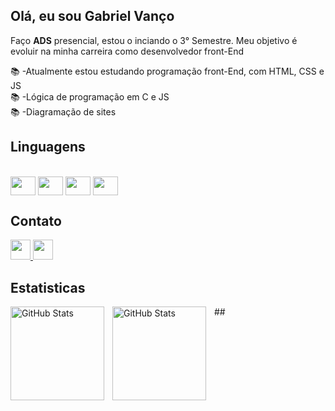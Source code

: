 ## Olá, eu sou Gabriel Vanço
<p>Faço <strong>ADS</strong> presencial, estou o inciando o 3° Semestre. Meu objetivo é evoluir na minha carreira como desenvolvedor front-End</p>
📚 -Atualmente estou estudando programação front-End, com HTML, CSS e JS<br>
📚 -Lógica de programação em C e JS <br>
📚 -Diagramação de sites<br>


## Linguagens

<div style= "display: inline_block"><br>
<img align="center" height="30" width="40" src="https://cdn.jsdelivr.net/gh/devicons/devicon@latest/icons/html5/html5-original.svg">
<img align="center" height="30" width="40" src="https://cdn.jsdelivr.net/gh/devicons/devicon@latest/icons/css3/css3-original.svg">
<img align="center" height="30" width="40" src="https://cdn.jsdelivr.net/gh/devicons/devicon@latest/icons/javascript/javascript-original.svg">
<img align="center" height="30" width="40" src="https://cdn.jsdelivr.net/gh/devicons/devicon@latest/icons/c/c-original.svg">

## Contato
<div>
    <a href="malito:gabrielvanco111223@gmail.com">
            <img width="32" height="32" target="_blank" src="https://cdn.jsdelivr.net/gh/devicons/devicon@latest/icons/linkedin/linkedin-plain.svg" /> 
          </a>
  <a  href="https://www.linkedin.com/in/gabriel-van%C3%A7o-387951307/">
            <img width="32" height="32" target="_blank" src="https://cdn.jsdelivr.net/gh/devicons/devicon@latest/icons/linkedin/linkedin-plain.svg" /> 
          </a>
</div>

## Estatisticas

<p>
<img 
align="left" 
alt="GitHub Stats" 
height="150" 
style="padding-right: 10px;" 
src="https://github-readme-stats.vercel.app/api?username=GabrielVancoDev&show_icons=true&theme=dracula&include_all_commits=true&locale=pt-br"/>
<img  align="left" 
alt="GitHub Stats" 
height="150" 
style="padding-right: 10px;" 
src="https://github-readme-stats.vercel.app/api/top-langs/?username=GabrielVancoDev&layout=compact&langs_count=16&theme=Miasma"/>
##
